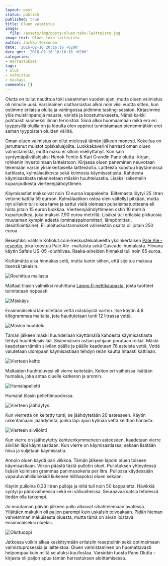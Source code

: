 ```yaml
---
layout: post
status: publish
published: true
title: Oluen valmistus
image:
  file: /assets/img/posts/oluen-teko-laitteisto.jpg
image_text: Oluen teko laitteisto
author: Jarkko Tervonen
date: '2016-02-16 20:16:16 +0200'
date_gmt: '2016-02-16 18:16:16 +0200'
categories:
- Harrastukset
tags:
- olut
- valmistus
- mäskäys
comments: []
---
```

Olutta on tullut nautittua toki useamman vuoden ajan, mutta oluen valmistus oli minulle uusi. Varsinainen olutharrastus alkoi noin viisi vuotta sitten, kun ostimme erilaisia oluita ja vahingossa pidimme tasting-session. Kirjasimme ylös muistiinpanoja mausta, väristä ja koostumuksesta. Nämä kaikki puhtaasti suomeksi ilman termistöä. Siinä alkoi huomaamaan mikä ero eri tyyppisillä oluilla on ja lopulta olen oppinut tunnistamaan pienemmätkin erot saman tyyppisten oluiden väliltä.

Oman oluen valmistus on ollut mielessä tämän jälkeen monesti. Kokeilua on jarruttanut muistot opiskeluajoilta. Luokkakaverini harrasti oman oluen valmistamista, mutta maku ei silloin miellyttänyt. Kun sain syntymäpäivälahjaksi Henok Fentie &amp; Karl Grandin Pane olutta -kirjan, rohkenin investoimaan laitteistoon. Kirjassa oluen paneminen neuvotaan tekemään varsin yksinkertaisella laitteistolla. Laitteisto koostuu käytännössä kattilasta, kylmälaatikosta sekä kolmesta käymisastiasta. Kahdesta käymisastiasta rakennetaan mäskin huuhteluastia. Lisäksi rakentelin kupariputkesta vierteenjäähdyttimen.

Käymisastiat maksoivat noin 13 euroa kappaleelta. Biltemasta löytyi 25 litran vetoine kattila 59 euroon. Kylmälaatikon ostoa olen vältellyt pitkään, mutta nyt sillekin tuli oikea tarve ja sattui vielä olemaan punaleimatuotteena eli hinta jotain 15 euron luokkaa. Vierteenjäähdyttimeen ostin 10 metriä kupariputkea, joka maksoi 7,90 euroa metriltä. Lisäksi tuli erilaisia pikkuosia muutaman kympin edestä (ominaispainomittari, lämpömittari, desinfiointiaine). Eli aloituskustannukset välineistön osalta oli jotain 250 euroa.

Reseptiksi valitsin Kotiolut.com-keskustelualueelta yksinkertaisen [Pale Ale -reseptin](http://www.kotiolut.com/viewtopic.php?p=1731#p1731), joka koostuu Pale Ale -maltaista sekä Cascade-humalasta. Hiivana käytin Safale US-05 -oluthiivaa. Raaka-aineiden hinnaksi tuli noin 65 euroa.

Kieltämättä aika hinnakas setti, mutta luotin siihen, että sijoitus maksaa itsensä takaisin.

<amp-img src="/assets/img/posts/mallasta.jpg" alt="Rouhittua mallasta" width="4" height="3" layout="responsive">
  <noscript><img src="/assets/img/posts/mallasta.jpg" alt="Rouhittua mallasta" /></noscript>
</amp-img>

Maltaat tilasin valmiiksi rouhittuna [Lappo.fi-nettikaupasta](http://www.lappo.fi/), josta tuotteet toimitetaan nopeasti.

<amp-img src="/assets/img/posts/maskays.jpg" alt="Mäskäys" width="4" height="3" layout="responsive">
  <noscript><img src="/assets/img/posts/maskays.jpg" alt="Mäskäys" /></noscript>
</amp-img>

Ensimmäiseksi lämmitetään vettä mäskäystä varten. Itse käytin 4,6 kilogrammaa maltaita, jota haudutetaan tunti 12 litrassa vettä.

<amp-img src="/assets/img/posts/maskin-huuhtelu.jpg" alt="Mäskin huuhtelu" width="4" height="3" layout="responsive">
  <noscript><img src="/assets/img/posts/maskin-huuhtelu.jpg" alt="Mäskin huuhtelu" /></noscript>
</amp-img>

Tämän jälkeen mäski huuhdellaan käyttämällä kahdesta käymisastiasta tehtyä huuhtelusiivilää. Sisimmäisen astian pohjaan porataan reikiä. Mäski kaadetaan tämän siivilän päälle ja päälle kaadetaan 78 asteista vettä. Vettä valutetaan ulompaan käymisastiaan tehdyn reiän kautta hitaasti kattilaan.

<amp-img src="/assets/img/posts/vierteen-keitto.jpg" alt="Vierteen keitto" width="4" height="3" layout="responsive">
  <noscript><img src="/assets/img/posts/vierteen-keitto.jpg" alt="Vierteen keitto" /></noscript>
</amp-img>

Maltaiden huuhteluvesi eli vierre keitetään. Keiton eri vaiheissa lisätään humalaa, joka antaa oluelle katkeron ja aromin.

<amp-img src="/assets/img/posts/humalapelletti.jpg" alt="Humalapelletti" width="4" height="3" layout="responsive">
  <noscript><img src="/assets/img/posts/humalapelletti.jpg" alt="Humalapelletti" /></noscript>
</amp-img>

Humalat tilasin pellettimuodossa.

<amp-img src="/assets/img/posts/vierteen-jaahdytys.jpg" alt="Vierteen jäähdytys" width="4" height="3" layout="responsive">
  <noscript><img src="/assets/img/posts/vierteen-jaahdytys.jpg" alt="Vierteen jäähdytys" /></noscript>
</amp-img>

Kun vierrettä on keitetty tunti, se jäähdytetään 20 asteeseen. Käytin rakentamaani jäähdytintä, jonka läpi ajoin kylmää vettä keittiön hanasta.

<amp-img src="/assets/img/posts/siivila.jpg" alt="Vierteen siivilöinti" width="4" height="3" layout="responsive">
  <noscript><img src="/assets/img/posts/siivila.jpg" alt="Vierteen siivilöinti" /></noscript>
</amp-img>

Kun vierre on jäähdytetty kahteenkymmeneen asteeseen, kaadetaan vierre siivilän läpi käymisastiaan. Kun vierre on käymisastiassa, sekaan lisätään hiiva ja suljetaan käymisastia.

Annoin oluen käydä pari viikkoa. Tämän jälkeen lapoin oluen toiseen käymisastiaan. Viikon päästä tästä pullotin oluet. Pullotuksen yhteydessä lisäsin kolmisen grammaa panimosokeria per litra. Pullossa käydessään vapautuvahiilidioksidi liukenee hiilihapoksi oluen sekaan.

Käytin pulloina 0,33 litran pulloja ja niitä tuli noin 50 kappaletta. Hävikkiä syntyi jo panovaiheessa sekä eri välivaiheissa. Seuraavaa satsia tehdessä tiedän olla tarkempi.

Jo muutaman päivän jälkeen pullo alkoivat sihahtelemaan avatessa. Yllättäen makukin oli paljon parempi kuin uskalsin toivoakaan. Pidän hieman vahvemman makuisesta oluesta, mutta tämä on aivan loistava ensimmäiseksi olueksi.

<amp-img src="/assets/img/posts/oluttuoppi.jpg" alt="Oluttuoppi" width="4" height="3" layout="responsive">
  <noscript><img src="/assets/img/posts/oluttuoppi.jpg" alt="Oluttuoppi" /></noscript>
</amp-img>

Jatkossa voikin alkaa keskittymään erilaisiin resepteihin sekä optimoimaan valmistuprosessia ja laitteistoa. Oluen valmistaminen on huomattavasti helpompaa kuin miltä se aluksi kuullostaa. Varsinkin tuosta Pane Olutta -kirjasta oli paljon apua tämän harrastuksen aloittamisessa.
